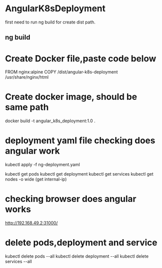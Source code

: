 # AngularK8sDeployment
first need to run ng build for create dist path.
## ng build 
# Create Docker file,paste code below
FROM nginx:alpine
COPY /dist/angular-k8s-deployment /usr/share/nginx/html

# Create docker image, should be same path

docker build -t angular_k8s_deployment:1.0 . 

# deployment yaml file checking does angular work

kubectl apply -f ng-deployment.yaml

kubectl get pods
kubectl get deployment
kubectl get services
kubectl get nodes -o wide   (get internal-ip)

# checking browser does angular works
http://192.168.49.2:31000/

# delete pods,deployment and service 
kubectl delete pods --all
kubectl delete deployment --all
kubectl delete services --all
